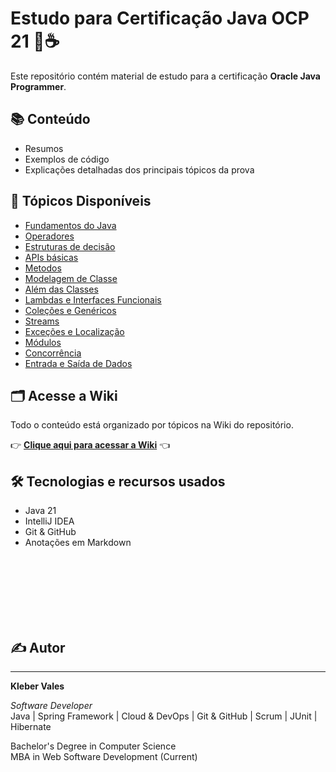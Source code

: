 # Estudo para Certificação Java OCP 21 🧠☕️

Este repositório contém material de estudo para a certificação **Oracle Java Programmer**.

## 📚 Conteúdo

- Resumos
- Exemplos de código
- Explicações detalhadas dos principais tópicos da prova

## 📂 Tópicos Disponíveis

- [Fundamentos do Java](https://github.com/KleberVales/oracle-certified-professional-java-SE-21-developer/wiki/Operadores)
- [Operadores](https://github.com/KleberVales/oracle-certified-professional-java-SE-21-developer/wiki/Operadores)
- [Estruturas de decisão](https://github.com/KleberVales/oracle-certified-professional-java-SE-21-developer/wiki/Estrutura-de-decis%C3%A3o)
- [APIs básicas](https://github.com/KleberVales/oracle-certified-professional-java-SE-21-developer/wiki/APIs-b%C3%A1sicas)
- [Metodos](https://github.com/KleberVales/oracle-certified-professional-java-SE-21-developer/wiki/M%C3%A9todos)
- [Modelagem de Classe](https://github.com/KleberVales/oracle-certified-professional-java-SE-21-developer/wiki/Modelagem-de-Classe)
- [Além das Classes](https://github.com/KleberVales/oracle-certified-professional-java-SE-21-developer/wiki/Al%C3%A9m-das-Classes)
- [Lambdas e Interfaces Funcionais](https://github.com/KleberVales/oracle-certified-professional-java-SE-21-developer/wiki/Lambdas-e-Interfaces-Funcionais)
- [Coleções e Genéricos](https://github.com/KleberVales/oracle-certified-professional-java-SE-21-developer/wiki/Cole%C3%A7%C3%B5es-e-Gen%C3%A9ricos)
- [Streams](https://github.com/KleberVales/oracle-certified-professional-java-SE-21-developer/wiki/Streams)
- [Exceções e Localização](https://github.com/KleberVales/oracle-certified-professional-java-SE-21-developer/wiki/Exce%C3%A7%C3%B5es-e-Localiza%C3%A7%C3%A3o)
- [Módulos](https://github.com/KleberVales/oracle-certified-professional-java-SE-21-developer/wiki/M%C3%B3dulos)
- [Concorrência](https://github.com/KleberVales/oracle-certified-professional-java-SE-21-developer/wiki/Concorr%C3%AAncia)
- [Entrada e Saída de Dados](https://github.com/KleberVales/oracle-certified-professional-java-SE-21-developer/wiki/Entrada-e-Sa%C3%ADda-de-Dados)

## 🗂 Acesse a Wiki

Todo o conteúdo está organizado por tópicos na Wiki do repositório.

👉 **[Clique aqui para acessar a Wiki](../../wiki)** 👈

## 🛠 Tecnologias e recursos usados

- Java 21
- IntelliJ IDEA
- Git & GitHub
- Anotações em Markdown



<br><br><br><br><br><br>

## ✍️ Autor
---

**Kleber Vales**  

*Software Developer*  
Java | Spring Framework | Cloud & DevOps | Git & GitHub | Scrum | JUnit | Hibernate  

Bachelor's Degree in Computer Science  
MBA in Web Software Development (Current)








